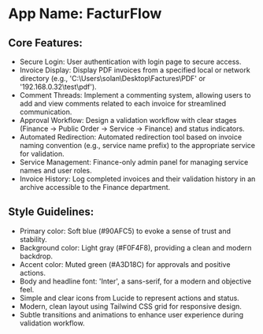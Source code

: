 # **App Name**: FacturFlow

## Core Features:

- Secure Login: User authentication with login page to secure access.
- Invoice Display: Display PDF invoices from a specified local or network directory (e.g., 'C:\Users\solan\Desktop\Factures\PDF' or '192.168.0.32\test\pdf').
- Comment Threads: Implement a commenting system, allowing users to add and view comments related to each invoice for streamlined communication.
- Approval Workflow: Design a validation workflow with clear stages (Finance -> Public Order -> Service -> Finance) and status indicators.
- Automated Redirection: Automated redirection tool based on invoice naming convention (e.g., service name prefix) to the appropriate service for validation.
- Service Management: Finance-only admin panel for managing service names and user roles.
- Invoice History: Log completed invoices and their validation history in an archive accessible to the Finance department.

## Style Guidelines:

- Primary color: Soft blue (#90AFC5) to evoke a sense of trust and stability.
- Background color: Light gray (#F0F4F8), providing a clean and modern backdrop.
- Accent color: Muted green (#A3D18C) for approvals and positive actions.
- Body and headline font: 'Inter', a sans-serif, for a modern and objective feel.
- Simple and clear icons from Lucide to represent actions and status.
- Modern, clean layout using Tailwind CSS grid for responsive design.
- Subtle transitions and animations to enhance user experience during validation workflow.